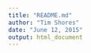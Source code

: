 ```yaml
---
title: "README.md"
author: "Tim Shores"
date: "June 12, 2015"
output: html_document
---
```

<?xml version="1.0" encoding="UTF-8"?>
<!DOCTYPE html PUBLIC "-//W3C//DTD XHTML 1.1 plus MathML 2.0//EN" "http://www.w3.org/Math/DTD/mathml2/xhtml-math11-f.dtd"><html xmlns="http://www.w3.org/1999/xhtml"><!--This file was converted to xhtml by LibreOffice - see http://cgit.freedesktop.org/libreoffice/core/tree/filter/source/xslt for the code.--><head profile="http://dublincore.org/documents/dcmi-terms/"><meta http-equiv="Content-Type" content="application/xhtml+xml; charset=utf-8"/><title xml:lang="en-US">- no title specified</title><meta name="DCTERMS.title" content="" xml:lang="en-US"/><meta name="DCTERMS.language" content="en-US" scheme="DCTERMS.RFC4646"/><meta name="DCTERMS.source" content="http://xml.openoffice.org/odf2xhtml"/><meta name="DCTERMS.issued" content="2015-06-12T20:46:55.955869070" scheme="DCTERMS.W3CDTF"/><meta name="DCTERMS.modified" content="2015-06-12T20:47:19.011736750" scheme="DCTERMS.W3CDTF"/><meta name="DCTERMS.provenance" content="" xml:lang="en-US"/><meta name="DCTERMS.subject" content="," xml:lang="en-US"/><link rel="schema.DC" href="http://purl.org/dc/elements/1.1/" hreflang="en"/><link rel="schema.DCTERMS" href="http://purl.org/dc/terms/" hreflang="en"/><link rel="schema.DCTYPE" href="http://purl.org/dc/dcmitype/" hreflang="en"/><link rel="schema.DCAM" href="http://purl.org/dc/dcam/" hreflang="en"/><style type="text/css">
	@page {  }
	table { border-collapse:collapse; border-spacing:0; empty-cells:show }
	td, th { vertical-align:top; font-size:12pt;}
	h1, h2, h3, h4, h5, h6 { clear:both }
	ol, ul { margin:0; padding:0;}
	li { list-style: none; margin:0; padding:0;}
	<!-- "li span.odfLiEnd" - IE 7 issue-->
	li span. { clear: both; line-height:0; width:0; height:0; margin:0; padding:0; }
	span.footnodeNumber { padding-right:1em; }
	span.annotation_style_by_filter { font-size:95%; font-family:Arial; background-color:#fff000;  margin:0; border:0; padding:0;  }
	* { margin:0;}
	.Heading_20_2 { font-size:18pt; margin-bottom:0.0835in; margin-top:0.139in; font-family:Liberation Serif; writing-mode:page; font-weight:bold; }
	.Heading_20_3 { font-size:14pt; margin-bottom:0.0835in; margin-top:0.0972in; font-family:Liberation Serif; writing-mode:page; color:#808080; font-weight:bold; }
	.P1 { font-size:12pt; line-height:120%; margin-bottom:0.0972in; margin-top:0in; font-family:Liberation Serif; writing-mode:page; }
	.P2 { font-size:12pt; line-height:120%; margin-bottom:0.0972in; margin-top:0in; font-family:Liberation Serif; writing-mode:page; }
	.P3 { font-size:12pt; line-height:120%; margin-bottom:0.0972in; margin-top:0in; font-family:Liberation Serif; writing-mode:page; }
	.P4 { font-size:12pt; line-height:120%; margin-bottom:0.0972in; margin-top:0in; font-family:Liberation Serif; writing-mode:page; }
	.P5 { font-size:10pt; margin-bottom:0.1965in; margin-top:0in; font-family:Liberation Mono; writing-mode:page; }
	.Preformatted_20_Text { font-size:10pt; font-family:Liberation Mono; writing-mode:page; margin-top:0in; margin-bottom:0in; }
	.Standard { font-size:12pt; font-family:Liberation Serif; writing-mode:page; }
	.Text_20_body { font-size:12pt; font-family:Liberation Serif; writing-mode:page; margin-top:0in; margin-bottom:0.0972in; line-height:120%; }
	.Sect1 { margin-left:0in; margin-right:0in; }
	.Bullet_20_Symbols { font-family:OpenSymbol; }
	.Source_20_Text { font-family:Liberation Mono; }
	.T1 { font-weight:bold; }
	.T2 { font-style:italic; }
	<!-- ODF styles with no properties representable as CSS -->
	.Numbering_20_Symbols  { }
	</style></head>

<body dir="ltr" style="max-width:8.5in;margin-top:0.7874in; margin-bottom:0.7874in; margin-left:0.7874in; margin-right:0.7874in; writing-mode:lr-tb; ">
<h2 class="Heading_20_2"><a id="a__Introduction"><span/></a>Introduction</h2>
<!--Next 'div' was a 'text:section'.-->
<div class="Sect1" id="evaluatedGroup-f5ff7c3e71d8f4ff">
<p class="Text_20_body">Fine particulate matter (PM2.5) is an ambient air pollutant for which there is strong evidence that it is harmful to human health. In the United States, the Environmental Protection Agency (EPA) is tasked with setting national ambient air quality standards for fine PM and for tracking the emissions of this pollutant into the atmosphere. Approximatly every 3 years, the EPA releases its database on emissions of PM2.5. This database is known as the National Emissions Inventory (NEI). You can read more information about the NEI at the <a href="http://www.epa.gov/ttn/chief/eiinformation.html">EPA National Emissions Inventory web site</a>.</p>
<p class="Text_20_body">For each year and for each type of PM source, the NEI records how many tons of PM2.5 were emitted from that source over the course of the entire year. The data that you will use for this assignment are for 1999, 2002, 2005, and 2008.</p>
<h2 class="Heading_20_2"><a id="a__Data"><span/></a>Data</h2>
<p class="Text_20_body">The data for this assignment are available from the course web site as a single zip file:</p>
<ul>
<li>
<p class="P1" style="margin-left:0.748cm;"><span class="Bullet_20_Symbols" style="display:block;float:left;min-width:0.4991cm;">•.</span><a href="https://d396qusza40orc.cloudfront.net/exdata%2Fdata%2FNEI_data.zip">Data for Peer Assessment</a> [29Mb] <span class="odfLiEnd"/> </p>
</li>
</ul>
<p class="Text_20_body">The zip file contains two files:</p>
<p class="Text_20_body">PM2.5 Emissions Data (<span class="Source_20_Text">summarySCC_PM25.rds</span>): This file contains a data frame with all of the PM2.5 emissions data for 1999, 2002, 2005, and 2008. For each year, the table contains number of <span class="T1">tons</span> of PM2.5 emitted from a specific type of source for the entire year. Here are the first few rows.</p>
<p class="Preformatted_20_Text"><span class="Source_20_Text">##     fips      SCC Pollutant Emissions  type year</span></p>
<p class="Preformatted_20_Text"><span class="Source_20_Text">## 4  09001 10100401  PM25-PRI    15.714 POINT 1999</span></p>
<p class="Preformatted_20_Text"><span class="Source_20_Text">## 8  09001 10100404  PM25-PRI   234.178 POINT 1999</span></p>
<p class="Preformatted_20_Text"><span class="Source_20_Text">## 12 09001 10100501  PM25-PRI     0.128 POINT 1999</span></p>
<p class="Preformatted_20_Text"><span class="Source_20_Text">## 16 09001 10200401  PM25-PRI     2.036 POINT 1999</span></p>
<p class="Preformatted_20_Text"><span class="Source_20_Text">## 20 09001 10200504  PM25-PRI     0.388 POINT 1999</span></p>
<p class="P5"><span class="Source_20_Text">## 24 09001 10200602  PM25-PRI     1.490 POINT 1999</span></p>
<ul>
<li>
<p class="P2" style="margin-left:0.748cm;"><span class="Bullet_20_Symbols" style="display:block;float:left;min-width:0.4991cm;">•.</span><span class="Source_20_Text">fips</span>: A five-digit number (represented as a string) indicating the U.S. county <span class="odfLiEnd"/> </p>
</li>
<li>
<p class="P2" style="margin-left:0.748cm;"><span class="Bullet_20_Symbols" style="display:block;float:left;min-width:0.4991cm;">•.</span><span class="Source_20_Text">SCC</span>: The name of the source as indicated by a digit string (see source code classification table)<span class="odfLiEnd"/> </p>
</li>
<li>
<p class="P2" style="margin-left:0.748cm;"><span class="Bullet_20_Symbols" style="display:block;float:left;min-width:0.4991cm;">•.</span><span class="Source_20_Text">Pollutant</span>: A string indicating the pollutant<span class="odfLiEnd"/> </p>
</li>
<li>
<p class="P2" style="margin-left:0.748cm;"><span class="Bullet_20_Symbols" style="display:block;float:left;min-width:0.4991cm;">•.</span><span class="Source_20_Text">Emissions</span>: Amount of PM2.5 emitted, in tons<span class="odfLiEnd"/> </p>
</li>
<li>
<p class="P2" style="margin-left:0.748cm;"><span class="Bullet_20_Symbols" style="display:block;float:left;min-width:0.4991cm;">•.</span><span class="Source_20_Text">type</span>: The type of source (point, non-point, on-road, or non-road)<span class="odfLiEnd"/> </p>
</li>
<li>
<p class="P2" style="margin-left:0.748cm;"><span class="Bullet_20_Symbols" style="display:block;float:left;min-width:0.4991cm;">•.</span><span class="Source_20_Text">year</span>: The year of emissions recorded<span class="odfLiEnd"/> </p>
</li>
</ul>
<p class="Text_20_body">Source Classification Code Table (<span class="Source_20_Text">Source_Classification_Code.rds</span>): This table provides a mapping from the SCC digit strings in the Emissions table to the actual name of the PM2.5 source. The sources are categorized in a few different ways from more general to more specific and you may choose to explore whatever categories you think are most useful. For example, source “10100101” is known as “Ext Comb /Electric Gen /Anthracite Coal /Pulverized Coal”.</p>
<p class="Text_20_body">You can read each of the two files using the <span class="Source_20_Text">readRDS()</span> function in R. For example, reading in each file can be done with the following code:</p>
<p class="Preformatted_20_Text"><span class="Source_20_Text">## This first line will likely take a few seconds. Be patient!</span></p>
<p class="Preformatted_20_Text"><span class="Source_20_Text">NEI &lt;- readRDS("summarySCC_PM25.rds")</span></p>
<p class="P5"><span class="Source_20_Text">SCC &lt;- readRDS("Source_Classification_Code.rds")</span></p>
<p class="Text_20_body">as long as each of those files is in your current working directory (check by calling <span class="Source_20_Text">dir()</span> and see if those files are in the listing).</p>
<h2 class="Heading_20_2"><a id="a__Assignment"><span/></a>Assignment</h2>
<p class="Text_20_body">The overall goal of this assignment is to explore the National Emissions Inventory database and see what it say about fine particulate matter pollution in the United states over the 10-year period 1999–2008. You may use any R package you want to support your analysis.</p>
<h3 class="Heading_20_3"><a id="a__Questions"><span/></a>Questions</h3>
<p class="Text_20_body">You must address the following questions and tasks in your exploratory analysis. For each question/task you will need to make a single plot. Unless specified, you can use any plotting system in R to make your plot.</p>
<ol>
<li>
<p class="P3" style="margin-left:0.748cm;"><span class="Numbering_20_Symbols" style="display:block;float:left;min-width:0.4991cm;">1.</span>Have total emissions from PM2.5 decreased in the United States from 1999 to 2008? Using the <span class="T1">base</span> plotting system, make a plot showing the <span class="T2">total</span> PM2.5 emission from all sources for each of the years 1999, 2002, 2005, and 2008.<span class="odfLiEnd"/> </p>
</li>
<li>
<p class="P3" style="margin-left:0.748cm;"><span class="Numbering_20_Symbols" style="display:block;float:left;min-width:0.4991cm;">2.</span>Have total emissions from PM2.5 decreased in the <span class="T1">Baltimore City</span>, Maryland (<span class="Source_20_Text">fips == "24510"</span>) from 1999 to 2008? Use the <span class="T1">base</span> plotting system to make a plot answering this question.<span class="odfLiEnd"/> </p>
</li>
<li>
<p class="P3" style="margin-left:0.748cm;"><span class="Numbering_20_Symbols" style="display:block;float:left;min-width:0.4991cm;">3.</span>Of the four types of sources indicated by the <span class="Source_20_Text">type</span> (point, nonpoint, onroad, nonroad) variable, which of these four sources have seen decreases in emissions from 1999–2008 for <span class="T1">Baltimore City</span>? Which have seen increases in emissions from 1999–2008? Use the <span class="T1">ggplot2</span> plotting system to make a plot answer this question.<span class="odfLiEnd"/> </p>
</li>
<li>
<p class="P3" style="margin-left:0.748cm;"><span class="Numbering_20_Symbols" style="display:block;float:left;min-width:0.4991cm;">4.</span>Across the United States, how have emissions from coal combustion-related sources changed from 1999–2008?<span class="odfLiEnd"/> </p>
</li>
<li>
<p class="P3" style="margin-left:0.748cm;"><span class="Numbering_20_Symbols" style="display:block;float:left;min-width:0.4991cm;">5.</span>How have emissions from motor vehicle sources changed from 1999–2008 in <span class="T1">Baltimore City</span>? <span class="odfLiEnd"/> </p>
</li>
<li>
<p class="P3" style="margin-left:0.748cm;"><span class="Numbering_20_Symbols" style="display:block;float:left;min-width:0.4991cm;">6.</span>Compare emissions from motor vehicle sources in Baltimore City with emissions from motor vehicle sources in <span class="T1">Los Angeles County</span>, California (<span class="Source_20_Text">fips == "06037"</span>). Which city has seen greater changes over time in motor vehicle emissions?<span class="odfLiEnd"/> </p>
</li>
</ol>
<h3 class="Heading_20_3"><a id="a__Making_and_Submitting_Plots"><span/></a>Making and Submitting Plots</h3>
<p class="Text_20_body">For each plot you should</p>
<ul>
<li>
<p class="P4" style="margin-left:0.748cm;"><span class="Bullet_20_Symbols" style="display:block;float:left;min-width:0.4991cm;">•.</span>Construct the plot and save it to a <span class="T1">PNG file</span>.<span class="odfLiEnd"/> </p>
</li>
<li>
<p class="P4" style="margin-left:0.748cm;"><span class="Bullet_20_Symbols" style="display:block;float:left;min-width:0.4991cm;">•.</span>Create a separate R code file (<span class="Source_20_Text">plot1.R</span>, <span class="Source_20_Text">plot2.R</span>, etc.) that constructs the corresponding plot, i.e. code in plot1.R constructs the plot1.png plot. Your code file should include code for reading the data so that the plot can be fully reproduced. You must also include the code that creates the PNG file. Only include the code for a single plot (i.e. <span class="Source_20_Text">plot1.R</span> should only include code for producing <span class="Source_20_Text">plot1.png</span>)<span class="odfLiEnd"/> </p>
</li>
<li>
<p class="P4" style="margin-left:0.748cm;"><span class="Bullet_20_Symbols" style="display:block;float:left;min-width:0.4991cm;">•.</span>Upload the PNG file on the Assignment submission page<span class="odfLiEnd"/> </p>
</li>
<li>
<p class="P4" style="margin-left:0.748cm;"><span class="Bullet_20_Symbols" style="display:block;float:left;min-width:0.4991cm;">•.</span>Copy and paste the R code from the corresponding R file into the text box at the appropriate point in the peer assessment.<span class="odfLiEnd"/> </p>
</li>
</ul>
</div>
<p class="Standard"> </p>
</body>
</html>